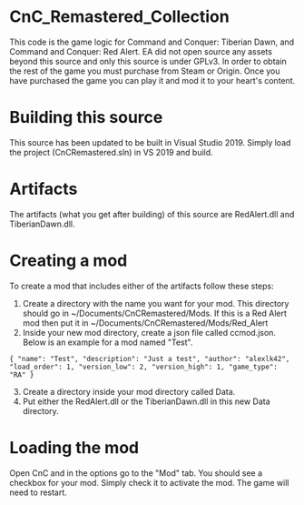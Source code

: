 # CnC_Remastered_Collection

This code is the game logic for Command and Conquer: Tiberian Dawn, and Command and Conquer: Red Alert. EA did not open source any assets beyond this source and only this source is under GPLv3. In order to obtain the rest of the game you must purchase from Steam or Origin. Once you have purchased the game you can play it and mod it to your heart's content.

# Building this source

This source has been updated to be built in Visual Studio 2019. Simply load the project (CnCRemastered.sln) in VS 2019 and build.

# Artifacts

The artifacts (what you get after building) of this source are RedAlert.dll and TiberianDawn.dll.

# Creating a mod

To create a mod that includes either of the artifacts follow these steps:

1. Create a directory with the name you want for your mod. This directory should go in ~/Documents/CnCRemastered/Mods. If this is a Red Alert mod then put it in  ~/Documents/CnCRemastered/Mods/Red_Alert
2. Inside your new mod directory, create a json file called ccmod.json. Below is an example for a mod named "Test".

`
{
  "name": "Test",
  "description": "Just a test",
  "author": "alexlk42",
  "load_order": 1,
  "version_low": 2,
  "version_high": 1,
  "game_type": "RA"
}
`

3. Create a directory inside your mod directory called Data.
4. Put either the RedAlert.dll or the TiberianDawn.dll in this new Data directory.

# Loading the mod

Open CnC and in the options go to the "Mod" tab. You should see a checkbox for your mod. Simply check it to activate the mod. The game will need to restart.
